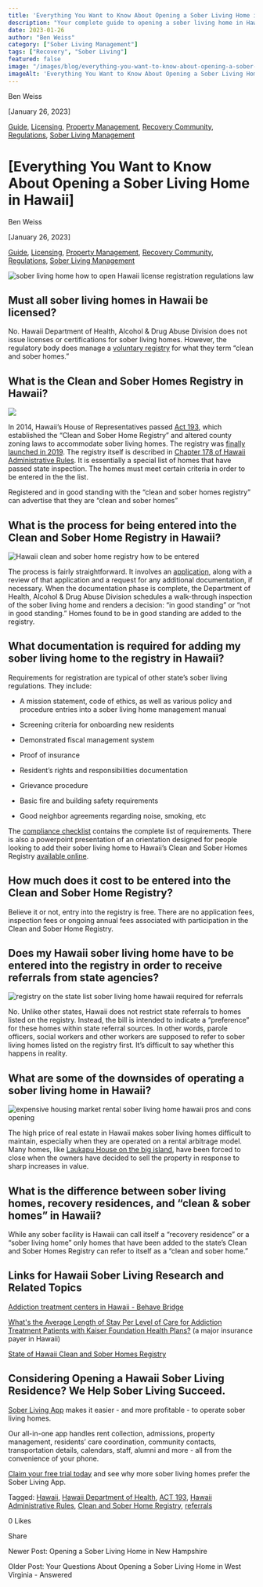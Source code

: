 ```yaml
---
title: 'Everything You Want to Know About Opening a Sober Living Home in Hawaii'
description: "Your complete guide to opening a sober living home in Hawaii. Understand the regulations, requirements, and key steps involved."
date: 2023-01-26
author: "Ben Weiss"
category: ["Sober Living Management"]
tags: ["Recovery", "Sober Living"]
featured: false
image: "/images/blog/everything-you-want-to-know-about-opening-a-sober-living-home-in-hawaii/Screen_Shot_2023-01-22_at_6.37.22_PM.png"
imageAlt: 'Everything You Want to Know About Opening a Sober Living Home in Hawaii'
---
```


Ben Weiss

[January 26, 2023]

[Guide](/sober-living-app-blog/category/Guide), [Licensing](/sober-living-app-blog/category/Licensing), [Property Management](/sober-living-app-blog/category/Property+Management), [Recovery Community](/sober-living-app-blog/category/Recovery+Community), [Regulations](/sober-living-app-blog/category/Regulations), [Sober Living Management](/sober-living-app-blog/category/Sober+Living+Management)

#  [Everything You Want to Know About Opening a Sober Living Home in Hawaii]

Ben Weiss

[January 26, 2023]

[Guide](/sober-living-app-blog/category/Guide), [Licensing](/sober-living-app-blog/category/Licensing), [Property Management](/sober-living-app-blog/category/Property+Management), [Recovery Community](/sober-living-app-blog/category/Recovery+Community), [Regulations](/sober-living-app-blog/category/Regulations), [Sober Living Management](/sober-living-app-blog/category/Sober+Living+Management)

![sober living home how to open Hawaii license registration regulations law](/images/blog/everything-you-want-to-know-about-opening-a-sober-living-home-in-hawaii/Screen_Shot_2023-01-22_at_7.33.18_PM.png)

## Must all sober living homes in Hawaii be licensed? 

No. Hawaii Department of Health, Alcohol & Drug Abuse Division does not issue licenses or certifications for sober living homes. However, the regulatory body does manage a [voluntary registry](https://portal.ehawaii.gov/home/online-services/cshome/) for what they term “clean and sober homes.” 

## What is the Clean and Sober Homes Registry in Hawaii?

![](/images/blog/everything-you-want-to-know-about-opening-a-sober-living-home-in-hawaii/Screen_Shot_2023-01-22_at_6.35.30_PM.png)

In 2014, Hawaii’s House of Representatives passed [Act 193](../../../../../www.capitol.hawaii.gov/sessions/Session2015/Testimony/HB1291_TESTIMONY_HLT_02-18-15_.PDF), which established the “Clean and Sober Home Registry” and altered county zoning laws to accommodate sober living homes. The registry was [finally launched in 2019](https://nichawaii.egov.com/hawaiis-clean-and-sober-home-registry-provides-support-for-recovery-efforts/). The registry itself is described in [Chapter 178 of Hawaii Administrative Rules](https://casetext.com/regulation/hawaii-administrative-rules/title-11-department-of-health/subtitle-1-general-departmental-provisions/chapter-178-clean-and-sober-homes-registry). It is essentially a special list of homes that have passed state inspection. The homes must meet certain criteria in order to be entered in the the list. 

Registered and in good standing with the “clean and sober homes registry” can advertise that they are “clean and sober homes”

## What is the process for being entered into the Clean and Sober Home Registry in Hawaii? 

![Hawaii clean and sober home registry how to be entered](/images/blog/everything-you-want-to-know-about-opening-a-sober-living-home-in-hawaii/Screen_Shot_2023-01-22_at_6.37.22_PM.png)

The process is fairly straightforward. It involves an [application](https://cshome.ehawaii.gov/), along with a review of that application and a request for any additional documentation, if necessary. When the documentation phase is complete, the Department of Health, Alcohol & Drug Abuse Division schedules a walk-through inspection of the sober living home and renders a decision: “in good standing” or “not in good standing.” Homes found to be in good standing are added to the registry. 

## What documentation is required for adding my sober living home to the registry in Hawaii?

Requirements for registration are typical of other state’s sober living regulations. They include: 

  * A mission statement, code of ethics, as well as various policy and procedure entries into a sober living home management manual 

  * Screening criteria for onboarding new residents 

  * Demonstrated fiscal management system 

  * Proof of insurance 

  * Resident’s rights and responsibilities documentation 

  * Grievance procedure 

  * Basic fire and building safety requirements 

  * Good neighbor agreements regarding noise, smoking, etc 

The [compliance checklist](../../../../../health.hawaii.gov/substance-abuse/files/2022/08/Clean-and-Sober-Home-Registry-Standards-Checklist.pdf) contains the complete list of requirements. There is also a powerpoint presentation of an orientation designed for people looking to add their sober living home to Hawaii’s Clean and Sober Homes Registry [available online](../../../../../health.hawaii.gov/substance-abuse/files/2019/03/CLEAN-SOBER-HOMES-REGISTRY-Orientation.pdf). 

## How much does it cost to be entered into the Clean and Sober Home Registry?

Believe it or not, entry into the registry is free. There are no application fees, inspection fees or ongoing annual fees associated with participation in the Clean and Sober Home Registry. 

## Does my Hawaii sober living home have to be entered into the registry in order to receive referrals from state agencies? 

![registry on the state list sober living home hawaii required for referrals](/images/blog/everything-you-want-to-know-about-opening-a-sober-living-home-in-hawaii/Screen_Shot_2023-01-22_at_6.36.15_PM.png)

No. Unlike other states, Hawaii does not restrict state referrals to homes listed on the registry. Instead, the bill is intended to indicate a “preference” for these homes within state referral sources. In other words, parole officers, social workers and other workers are supposed to refer to sober living homes listed on the registry first. It’s difficult to say whether this happens in reality. 

## What are some of the downsides of operating a sober living home in Hawaii? 

![expensive housing market rental sober living home hawaii pros and cons opening](/images/blog/everything-you-want-to-know-about-opening-a-sober-living-home-in-hawaii/Screen_Shot_2023-01-22_at_7.32.16_PM.png)

The high price of real estate in Hawaii makes sober living homes difficult to maintain, especially when they are operated on a rental arbitrage model. Many homes, like [Laukapu House on the big island](https://www.civilbeat.org/2022/04/an-important-big-island-clean-and-sober-house-is-forced-to-close/), have been forced to close when the owners have decided to sell the property in response to sharp increases in value. 

## What is the difference between sober living homes, recovery residences, and “clean & sober homes” in Hawaii? 

While any sober facility is Hawaii can call itself a “recovery residence” or a “sober living home” only homes that have been added to the state’s Clean and Sober Homes Registry can refer to itself as a “clean and sober home.”

## Links for Hawaii Sober Living Research and Related Topics 

[Addiction treatment centers in Hawaii - Behave Bridge](https://bridge.behavehealth.com/rehabs/hawaii)

[What's the Average Length of Stay Per Level of Care for Addiction Treatment Patients with Kaiser Foundation Health Plans?](https://behavehealth.com/blog/2022/4/19/whats-the-average-length-of-stay-per-level-of-care-for-addiction-treatment-patients-with-kaiser-foundation-health-plans) (a major insurance payer in Hawaii)

[State of Hawaii Clean and Sober Homes Registry](https://health.hawaii.gov/substance-abuse/clean-sober-homes/)

## Considering Opening a Hawaii Sober Living Residence? We Help Sober Living Succeed. 

[Sober Living App](/) makes it easier - and more profitable - to operate sober living homes. 

Our all-in-one app handles rent collection, admissions, property management, residents’ care coordination, community contacts, transportation details, calendars, staff, alumni and more - all from the convenience of your phone.  

[Claim your free trial today](https://behavehealth.com/get-started) and see why more sober living homes prefer the Sober Living App.

Tagged: [Hawaii](/sober-living-app-blog/tag/Hawaii), [Hawaii Department of Health](/sober-living-app-blog/tag/Hawaii+Department+of+Health), [ACT 193](/sober-living-app-blog/tag/ACT+193), [Hawaii Administrative Rules](/sober-living-app-blog/tag/Hawaii+Administrative+Rules), [Clean and Sober Home Registry](/sober-living-app-blog/tag/Clean+and+Sober+Home+Registry), [referrals](/sober-living-app-blog/tag/referrals)

0 Likes

Share

Newer Post: Opening a Sober Living Home in New Hampshire

Older Post: Your Questions About Opening a Sober Living Home in West Virginia - Answered